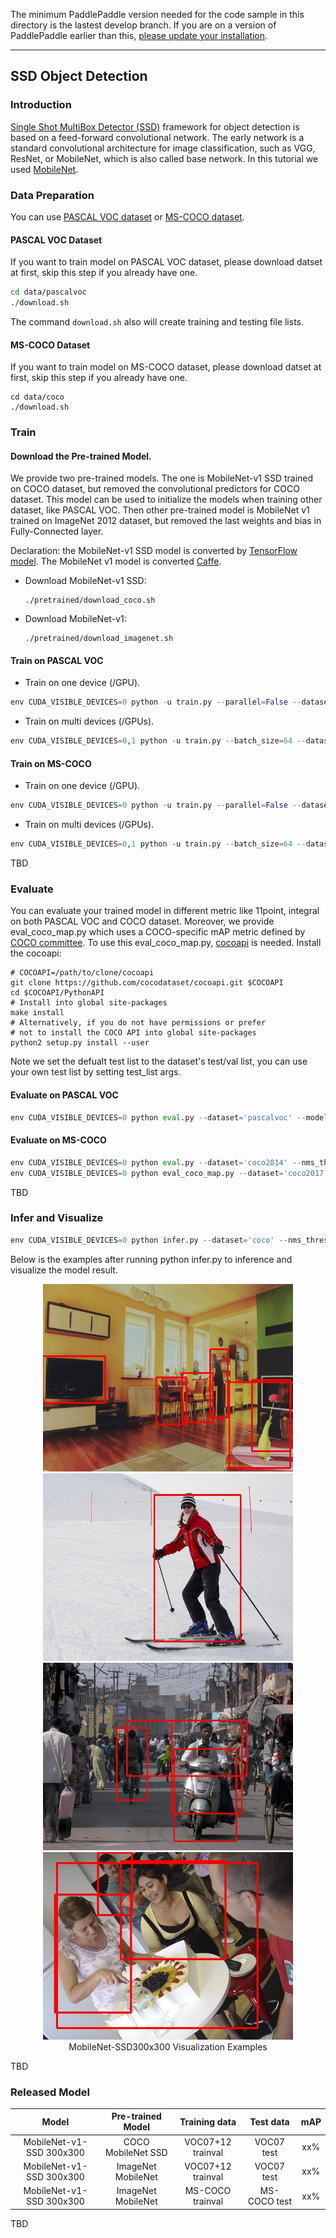 The minimum PaddlePaddle version needed for the code sample in this directory is the lastest develop branch. If you are on a version of PaddlePaddle earlier than this, [please update your installation](http://www.paddlepaddle.org/docs/develop/documentation/en/build_and_install/pip_install_en.html).

---

## SSD Object Detection

### Introduction

[Single Shot MultiBox Detector (SSD)](https://arxiv.org/abs/1512.02325) framework for object detection is based on a feed-forward convolutional network. The early network is a standard convolutional architecture for image classification, such as VGG, ResNet, or MobileNet, which is also called base network. In this tutorial we used [MobileNet](https://arxiv.org/abs/1704.04861).

### Data Preparation

You can use [PASCAL VOC dataset](http://host.robots.ox.ac.uk/pascal/VOC/) or [MS-COCO dataset](http://cocodataset.org/#download).

#### PASCAL VOC Dataset

If you want to train model on PASCAL VOC dataset, please download datset at first, skip this step if you already have one.

```bash
cd data/pascalvoc
./download.sh
```

The command `download.sh` also will create training and testing file lists.

#### MS-COCO Dataset

If you want to train model on MS-COCO dataset, please download datset at first, skip this step if you already have one.

```
cd data/coco
./download.sh
```

### Train

#### Download the Pre-trained Model.

We provide two pre-trained models. The one is MobileNet-v1 SSD trained on COCO dataset, but removed the convolutional predictors for COCO dataset. This model can be used to initialize the models when training other dataset, like PASCAL VOC. Then other pre-trained model is MobileNet v1 trained on ImageNet 2012 dataset, but removed the last weights and bias in Fully-Connected layer.

Declaration: the MobileNet-v1 SSD model is converted by [TensorFlow model](https://github.com/tensorflow/models/blob/f87a58cd96d45de73c9a8330a06b2ab56749a7fa/research/object_detection/g3doc/detection_model_zoo.md). The MobileNet v1 model is converted [Caffe](https://github.com/shicai/MobileNet-Caffe).

  - Download MobileNet-v1 SSD:
    ```
    ./pretrained/download_coco.sh
    ```
  - Download MobileNet-v1:
    ```
    ./pretrained/download_imagenet.sh
    ```

#### Train on PASCAL VOC
  - Train on one device (/GPU).
  ```python
  env CUDA_VISIBLE_DEVICES=0 python -u train.py --parallel=False --dataset='pascalvoc' --pretrained_model='pretrained/ssd_mobilenet_v1_coco/'
  ```
  - Train on multi devices (/GPUs).

  ```python
  env CUDA_VISIBLE_DEVICES=0,1 python -u train.py --batch_size=64 --dataset='pascalvoc' --pretrained_model='pretrained/ssd_mobilenet_v1_coco/'
  ```

#### Train on MS-COCO
  - Train on one device (/GPU).
  ```python
  env CUDA_VISIBLE_DEVICES=0 python -u train.py --parallel=False --dataset='coco2014' --pretrained_model='pretrained/mobilenet_v1_imagenet/'
  ```
  - Train on multi devices (/GPUs).
  ```python
  env CUDA_VISIBLE_DEVICES=0,1 python -u train.py --batch_size=64 --dataset='coco2014' --pretrained_model='pretrained/mobilenet_v1_imagenet/'
  ```

TBD

### Evaluate

You can evaluate your trained model in different metric like 11point, integral on both PASCAL VOC and COCO dataset. Moreover, we provide eval_coco_map.py which uses a COCO-specific mAP metric defined by [COCO committee](http://cocodataset.org/#detections-eval). To use this eval_coco_map.py, [cocoapi](https://github.com/cocodataset/cocoapi) is needed.
Install the cocoapi:
```
# COCOAPI=/path/to/clone/cocoapi
git clone https://github.com/cocodataset/cocoapi.git $COCOAPI
cd $COCOAPI/PythonAPI
# Install into global site-packages
make install
# Alternatively, if you do not have permissions or prefer
# not to install the COCO API into global site-packages
python2 setup.py install --user
```
Note we set the defualt test list to the dataset's test/val list, you can use your own test list by setting test_list args.

#### Evaluate on PASCAL VOC
```python
env CUDA_VISIBLE_DEVICES=0 python eval.py --dataset='pascalvoc' --model_dir='train_pascal_model/90' --data_dir='data/pascalvoc' --test_list='test.txt' --ap_version='11point'
```

#### Evaluate on MS-COCO
```python
env CUDA_VISIBLE_DEVICES=0 python eval.py --dataset='coco2014' --nms_threshold=0.5 --model_dir='train_coco_model/40' --test_list='annotations/instances_minival2014.json' --ap_version='integral'
env CUDA_VISIBLE_DEVICES=0 python eval_coco_map.py --dataset='coco2017' --nms_threshold=0.5 --model_dir='train_coco_model/40' --test_list='annotations/instances_minival2017.json'
```

TBD

### Infer and Visualize

```python
env CUDA_VISIBLE_DEVICES=0 python infer.py --dataset='coco' --nms_threshold=0.5 --model_dir='train_coco_model/20' --image_path='./data/coco/val2014/COCO_val2014_000000000139.jpg'
```
Below is the examples after running python infer.py to inference and visualize the model result.
<p align="center">
<img src="images/COCO_val2014_000000000139.jpg" height=300 width=400 hspace='10'/>
<img src="images/COCO_val2014_000000000785.jpg" height=300 width=400 hspace='10'/>
<img src="images/COCO_val2014_000000142324.jpg" height=300 width=400 hspace='10'/>
<img src="images/COCO_val2014_000000144003.jpg" height=300 width=400 hspace='10'/> <br />
MobileNet-SSD300x300 Visualization Examples
</p>

TBD

### Released Model


| Model                    | Pre-trained Model  | Training data    | Test data    | mAP |
|:------------------------:|:------------------:|:----------------:|:------------:|:----:|
|MobileNet-v1-SSD 300x300  | COCO MobileNet SSD | VOC07+12 trainval| VOC07 test   | xx%  |
|MobileNet-v1-SSD 300x300  | ImageNet MobileNet | VOC07+12 trainval| VOC07 test   | xx%  |
|MobileNet-v1-SSD 300x300  | ImageNet MobileNet | MS-COCO trainval | MS-COCO test | xx%  |

TBD
